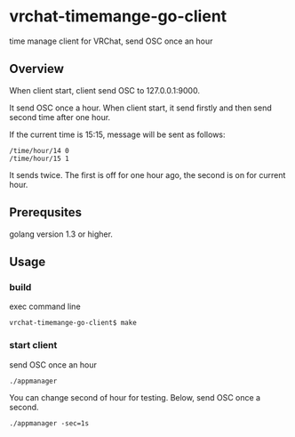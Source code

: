 # vrchat-timemange-go-client
time manage client for VRChat, send OSC once an hour

## Overview

When client start, client send OSC to 127.0.0.1:9000.

It send OSC once a hour.
When client start, it send firstly and then send second time after one hour.

If the current time is 15:15, message will be sent as follows:

```
/time/hour/14 0
/time/hour/15 1
```

It sends twice. The first is off for one hour ago, the second is on for current hour.

## Prerequsites

golang version 1.3 or higher.

## Usage

### build

exec command line

```
vrchat-timemange-go-client$ make
```

### start client

send OSC once an hour

```
./appmanager
```

You can change second of hour for testing.
Below, send OSC once a second.

```
./appmanager -sec=1s
```


